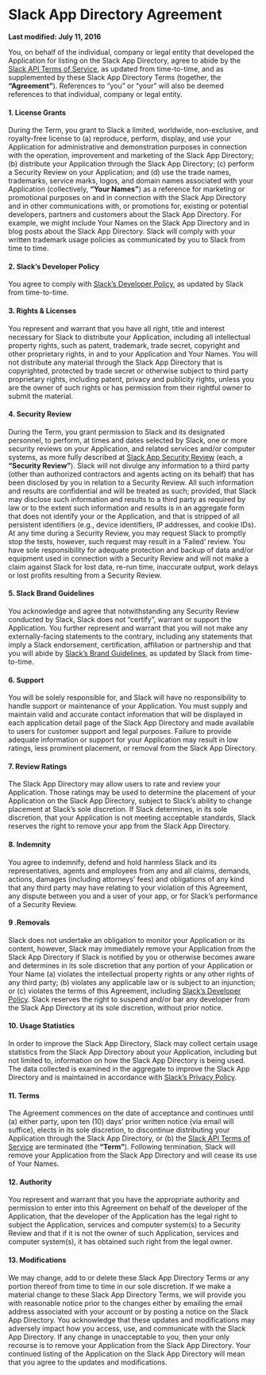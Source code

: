 # Slack App Directory Agreement

**Last modified: July 11, 2016**

You, on behalf of the individual, company or legal entity that developed the Application for listing on the Slack App Directory, agree to abide by the [Slack API Terms of Service](terms-of-service/api), as updated from time-to-time, and as supplemented by these Slack App Directory Terms (together, the **“Agreement”**). References to “you” or “your” will also be deemed references to that individual, company or legal entity.

#### 1\. License Grants

During the Term, you grant to Slack a limited, worldwide, non-exclusive, and royalty-free license to (a) reproduce, perform, display, and use your Application for administrative and demonstration purposes in connection with the operation, improvement and marketing of the Slack App Directory; (b) distribute your Application through the Slack App Directory; (c) perform a Security Review on your Application; and (d) use the trade names, trademarks, service marks, logos, and domain names associated with your Application (collectively, **“Your Names”**) as a reference for marketing or promotional purposes on and in connection with the Slack App Directory and in other communications with, or promotions for, existing or potential developers, partners and customers about the Slack App Directory. For example, we might include Your Names on the Slack App Directory and in blog posts about the Slack App Directory. Slack will comply with your written trademark usage policies as communicated by you to Slack from time to time.

#### 2\. Slack’s Developer Policy

You agree to comply with [Slack’s Developer Policy](https://api.slack.com/developer-policy), as updated by Slack from time-to-time.

#### 3\. Rights & Licenses

You represent and warrant that you have all right, title and interest necessary for Slack to distribute your Application, including all intellectual property rights, such as patent, trademark, trade secret, copyright and other proprietary rights, in and to your Application and Your Names. You will not distribute any material through the Slack App Directory that is copyrighted, protected by trade secret or otherwise subject to third party proprietary rights, including patent, privacy and publicity rights, unless you are the owner of such rights or has permission from their rightful owner to submit the material.

#### 4\. Security Review

During the Term, you grant permission to Slack and its designated personnel, to perform, at times and dates selected by Slack, one or more security reviews on your Application, and related services and/or computer systems, as more fully described at [Slack App Security Review](https://api.slack.com/security-review) (each, a **“Security Review”**). Slack will not divulge any information to a third party (other than authorized contractors and agents acting on its behalf) that has been disclosed by you in relation to a Security Review. All such information and results are confidential and will be treated as such; provided, that Slack may disclose such information and results to a third party as required by law or to the extent such information and results is in an aggregate form that does not identify your or the Application, and that is stripped of all persistent identifiers (e.g., device identifiers, IP addresses, and cookie IDs). At any time during a Security Review, you may request Slack to promptly stop the tests, however, such request may result in a ‘Failed’ review. You have sole responsibility for adequate protection and backup of data and/or equipment used in connection with a Security Review and will not make a claim against Slack for lost data, re-run time, inaccurate output, work delays or lost profits resulting from a Security Review.

#### 5\. Slack Brand Guidelines

You acknowledge and agree that notwithstanding any Security Review conducted by Slack, Slack does not “certify”, warrant or support the Application. You further represent and warrant that you will not make any externally-facing statements to the contrary, including any statements that imply a Slack endorsement, certification, affiliation or partnership and that you will abide by [Slack’s Brand Guidelines](/brand-guidelines), as updated by Slack from time-to-time.

#### 6\. Support

You will be solely responsible for, and Slack will have no responsibility to handle support or maintenance of your Application. You must supply and maintain valid and accurate contact information that will be displayed in each application detail page of the Slack App Directory and made available to users for customer support and legal purposes. Failure to provide adequate information or support for your Application may result in low ratings, less prominent placement, or removal from the Slack App Directory.

#### 7\. Review Ratings

The Slack App Directory may allow users to rate and review your Application. Those ratings may be used to determine the placement of your Application on the Slack App Directory, subject to Slack’s ability to change placement at Slack’s sole discretion. If Slack determines, in its sole discretion, that your Application is not meeting acceptable standards, Slack reserves the right to remove your app from the Slack App Directory.

#### 8\. Indemnity

You agree to indemnify, defend and hold harmless Slack and its representatives, agents and employees from any and all claims, demands, actions, damages (including attorneys’ fees) and obligations of any kind that any third party may have relating to your violation of this Agreement, any dispute between you and a user of your app, or for Slack’s performance of a Security Review.

#### 9 .Removals

Slack does not undertake an obligation to monitor your Application or its content, however, Slack may immediately remove your Application from the Slack App Directory if Slack is notified by you or otherwise becomes aware and determines in its sole discretion that any portion of your Application or Your Name (a) violates the intellectual property rights or any other rights of any third party; (b) violates any applicable law or is subject to an injunction; or (c) violates the terms of this Agreement, including [Slack’s Developer Policy](https://api.slack.com/developer-policy). Slack reserves the right to suspend and/or bar any developer from the Slack App Directory at its sole discretion, without prior notice.

#### 10\. Usage Statistics

In order to improve the Slack App Directory, Slack may collect certain usage statistics from the Slack App Directory about your Application, including but not limited to, information on how the Slack App Directory is being used. The data collected is examined in the aggregate to improve the Slack App Directory and is maintained in accordance with [Slack’s Privacy Policy](/privacy-policy).

#### 11\. Terms

The Agreement commences on the date of acceptance and continues until (a) either party, upon ten (10) days’ prior written notice (via email will suffice), elects in its sole discretion, to discontinue distributing your Application through the Slack App Directory, or (b) the [Slack API Terms of Service](/terms-of-service/api) are terminated (the **“Term”**). Following termination, Slack will remove your Application from the Slack App Directory and will cease its use of Your Names.

#### 12\. Authority

You represent and warrant that you have the appropriate authority and permission to enter into this Agreement on behalf of the developer of the Application, that the developer of the Application has the legal right to subject the Application, services and computer system(s) to a Security Review and that if it is not the owner of such Application, services and computer system(s), it has obtained such right from the legal owner.

#### 13\. Modifications

We may change, add to or delete these Slack App Directory Terms or any portion thereof from time to time in our sole discretion. If we make a material change to these Slack App Directory Terms, we will provide you with reasonable notice prior to the changes either by emailing the email address associated with your account or by posting a notice on the Slack App Directory. You acknowledge that these updates and modifications may adversely impact how you access, use, and communicate with the Slack App Directory. If any change in unacceptable to you, then your only recourse is to remove your Application from the Slack App Directory. Your continued listing of the Application on the Slack App Directory will mean that you agree to the updates and modifications.